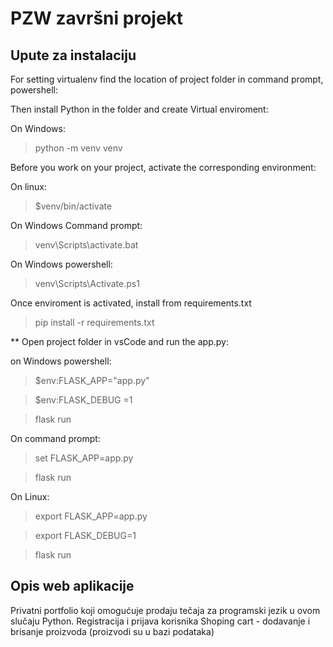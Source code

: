 # PZW završni projekt

## Upute za instalaciju

For setting virtualenv find the location of project folder in command prompt, powershell:

Then install Python in the folder and create Virtual enviroment:

On Windows:
 
 > python -m venv venv

Before you work on your project, activate the corresponding environment:

On linux:

> $venv/bin/activate


On Windows Command prompt:

> venv\Scripts\activate.bat

On Windows powershell:
> venv\Scripts\Activate.ps1

Once enviroment is activated, install from requirements.txt

> pip install -r requirements.txt

** Open project folder in vsCode and run the app.py:

on Windows powershell:

>$env:FLASK_APP="app.py"

>$env:FLASK_DEBUG =1

>flask run

On command prompt:

>set FLASK_APP=app.py

>flask run

On Linux:

>export FLASK_APP=app.py

>export FLASK_DEBUG=1

>flask run




## Opis web aplikacije
  Privatni portfolio koji omogućuje prodaju tečaja za programski jezik u ovom slučaju Python.
  Registracija i prijava korisnika
  Shoping cart - dodavanje i brisanje proizvoda (proizvodi su u bazi podataka)
  
  
